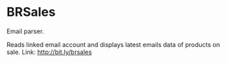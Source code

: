 # BRSales
Email parser.

Reads linked email account and displays latest emails data of products on sale.
Link: http://bit.ly/brsales
